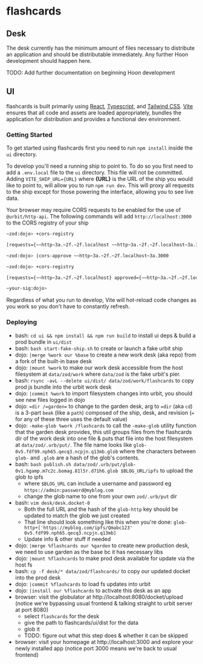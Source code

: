 # flashcards

## Desk

The desk currently has the minimum amount of files necessary to distribute an application and should be distributable immediately. Any further Hoon development should happen here.

TODO: Add further documentation on beginning Hoon development

## UI

flashcards is built primarily using [React], [Typescript], and [Tailwind CSS]. [Vite] ensures that all code and assets are loaded appropriately, bundles the application for distribution and provides a functional dev environment.

### Getting Started

To get started using flashcards first you need to run `npm install` inside the `ui` directory.

To develop you'll need a running ship to point to. To do so you first need to add a `.env.local` file to the `ui` directory. This file will not be committed. Adding `VITE_SHIP_URL={URL}` where **{URL}** is the URL of the ship you would like to point to, will allow you to run `npm run dev`. This will proxy all requests to the ship except for those powering the interface, allowing you to see live data.

Your browser may require CORS requests to be enabled for the use of `@urbit/http-api`. The following commands will add `http://localhost:3000` to the CORS registry of your ship

```bash
~zod:dojo> +cors-registry

[requests={~~http~3a.~2f.~2f.localhost ~~http~3a.~2f.~2f.localhost~3a.3000} approved={} rejected={}]

~zod:dojo> |cors-approve ~~http~3a.~2f.~2f.localhost~3a.3000 

~zod:dojo> +cors-registry

[requests={~~http~3a.~2f.~2f.localhost} approved={~~http~3a.~2f.~2f.localhost~3a.3000} rejected={}]

~your-sig:dojo>
```

Regardless of what you run to develop, Vite will hot-reload code changes as you work so you don't have to constantly refresh.

### Deploying

- bash: `cd ui && npm install && npm run build` to install ui deps & build a prod bundle in `ui/dist`
- bash: `bash start-fake-ship.sh` to create or launch a fake urbit ship
- dojo: `|merge %work our %base` to create a new work desk (aka repo) from a fork of the built-in base desk
- dojo: `|mount %work` to make our work desk accessible from the host filesystem at `data/zod/work` where `data/zod` is the fake urbit's pier.
- bash: `rsync -avL --delete ui/dist/ data/zod/work/flashcards` to copy prod js bundle into the urbit work desk
- dojo: `|commit %work` to import filesystem changes into urbit, you should see new files logged in dojo
- dojo: `=dir /=garden=` to change to the garden desk, arg to `=dir` (aka `cd`) is a 3-part `beak` (like a `path`) composed of the ship, desk, and revision (`=` for any of these three uses the default value)
- dojo: `-make-glob %work /flashcards` to call the `-make-glob` utility function that the garden desk provides, this util groups files from the flashcards dir of the work desk into one file & puts that file into the host filesystem at `data/zod/.urb/put/`. The file name looks like `glob-0v5.fdf99.nph65.qecq3.ncpjn.q13mb.glob` where the characters between `glob-` and `.glob` are a hash of the glob's contents.
- bash: `bash publish.sh data/zod/.urb/put/glob-0v1.hgamp.m7c2c.bomag.81l5r.d71h6.glob $BLOG_URL/ipfs` to upload the glob to ipfs
  - where `$BLOG_URL` can include a username and password eg `https://admin:password@myblog.com`
  - change the glob name to one from your own `zod/.urb/put` dir
- bash: `vim desk/desk.docket-0`
  - Both the full URL and the hash of the `glob-http` key should be updated to match the glob we just created
  - That line should look something like this when you're done: `glob-http+['https://myblog.com/ipfs/Qmabc123' 0v5.fdf99.nph65.qecq3.ncpjn.q13mb]`
  - Update info & other stuff if needed
- dojo: `|merge %flashcards our %garden` to create new production desk, we need to use garden as the base bc it has necessary libs
- dojo: `|mount %flashcards` to make prod desk available for update via the host fs
- bash: `cp -f desk/* data/zod/flashcards/` to copy our updated docket into the prod desk
- dojo: `|commit %flashcards` to load fs updates into urbit
- dojo: `|install our %flashcards` to activate this desk as an app
- browser: visit the globulator at http://localhost:8080/docket/upload (notice we're bypassing usual frontend & talking straight to urbit server at port 8080)
  - select `flashcards` for the desk
  - give the path to flashcards/ui/dist for the data
  - glob it
  - TODO: figure out what this step does & whether it can be skipped
- browser: visit your homepage at http://localhost:3000 and explore your newly installed app (notice port 3000 means we're back to usual frontend)


[react]: https://reactjs.org/
[typescript]: https://www.typescriptlang.org/
[tailwind css]: https://tailwindcss.com/
[vite]: https://vitejs.dev/

